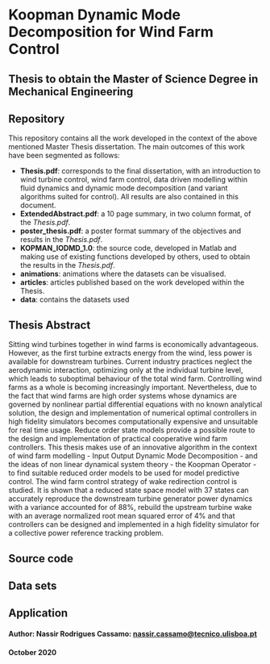 # Koopman Dynamic Mode Decomposition for Wind Farm Control

## Thesis to obtain the Master of Science Degree in Mechanical Engineering

## Repository
This repository contains all the work developed in the context of the above mentioned Master Thesis dissertation. The main outcomes of this work have been segmented as follows:
* **Thesis.pdf**: corresponds to the final dissertation, with an introduction to wind turbine control, wind farm control, data driven modelling within fluid dynamics and dynamic mode decomposition (and variant algorithms suited for control). All results are also contained in this document.
* **ExtendedAbstract.pdf**: a 10 page summary, in two column format, of the *Thesis.pdf*.
* **poster_thesis.pdf**: a poster format summary of the objectives and results in the *Thesis.pdf*.
* **KOPMAN_IODMD_1.0**: the source code, developed in Matlab and making use of existing functions developed by others, used to obtain the results in the *Thesis.pdf*.
* **animations**: animations where the datasets can be visualised.
* **articles**: articles published based on the work developed within the Thesis.
* **data**: contains the datasets used 


## Thesis Abstract
Sitting wind turbines together in wind farms is economically advantageous. However, as the first turbine extracts energy from the wind, less power is available for downstream turbines. Current industry practices neglect the aerodynamic interaction, optimizing only at the individual turbine level, which leads to suboptimal behaviour of the total wind farm. Controlling wind farms as a whole is becoming increasingly important. Nevertheless, due to the fact that wind farms are high order systems whose dynamics are governed by nonlinear partial differential equations with no known analytical solution, the design and implementation of numerical optimal controllers in high fidelity simulators becomes computationally expensive and unsuitable for real time usage. Reduce order state models provide a possible route to the design and implementation of practical cooperative wind farm controllers. This thesis makes use of an innovative algorithm in the context of wind farm modelling - Input Output Dynamic Mode Decomposition - and the ideas of non linear dynamical system theory - the Koopman Operator - to find suitable reduced order models to be used for model predictive control. The wind farm control strategy of wake redirection control is studied. It is shown that a reduced state space model with 37 states can accurately reproduce the downstream turbine generator power dynamics with a variance accounted for of 88%, rebuild the upstream turbine wake with an average normalized root mean squared error of 4% and that controllers can be designed and implemented in a high fidelity simulator for a collective power reference tracking problem.



## Source code

## Data sets

## Application 

#### Author: Nassir Rodrigues Cassamo: nassir.cassamo@tecnico.ulisboa.pt
#### October 2020




